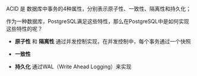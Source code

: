 
ACID 是 数据库中事务的4种属性，分别表示原子性、一致性、隔离性和持久化；

作为一种数据库，PostgreSQL满足这些特性，那么在PostgreSQL中是如何实现这些特性的呢？

 - **原子性** 和 **隔离性** 通过并发控制实现，在并发控制中，每个事务通过一个快照

 - **一致性**

 - **持久化** 通过WAL（Write Ahead Logging）来实现